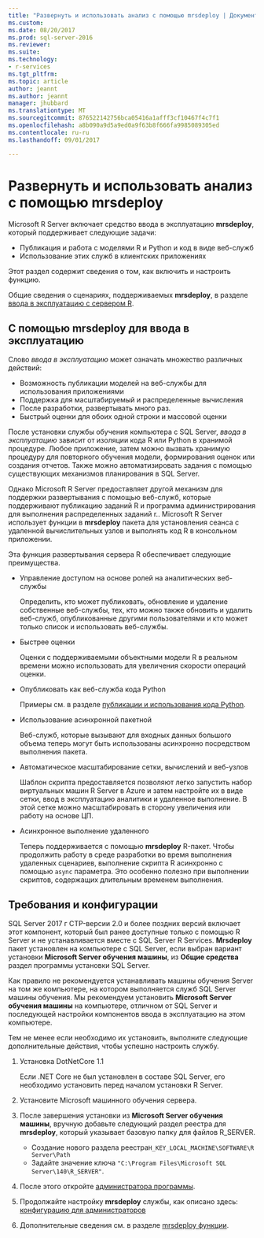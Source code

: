 ```yaml
---
title: "Развернуть и использовать анализ с помощью mrsdeploy | Документы Microsoft"
ms.custom: 
ms.date: 08/20/2017
ms.prod: sql-server-2016
ms.reviewer: 
ms.suite: 
ms.technology:
- r-services
ms.tgt_pltfrm: 
ms.topic: article
author: jeannt
ms.author: jeannt
manager: jhubbard
ms.translationtype: MT
ms.sourcegitcommit: 876522142756bca05416a1afff3cf10467f4c7f1
ms.openlocfilehash: a8b090a9d5a9ed0a9f63b8f666fa9985089305ed
ms.contentlocale: ru-ru
ms.lasthandoff: 09/01/2017

---
```


# <a name="deploy-and-consume-analytics-using-mrsdeploy"></a>Развернуть и использовать анализ с помощью mrsdeploy

Microsoft R Server включает средство ввода в эксплуатацию **mrsdeploy**, который поддерживает следующие задачи:

+ Публикация и работа с моделями R и Python и код в виде веб-служб
+ Использование этих служб в клиентских приложениях

Этот раздел содержит сведения о том, как включить и настроить функцию.

Общие сведения о сценариях, поддерживаемых **mrsdeploy**, в разделе [ввода в эксплуатацию с сервером R](https://docs.microsoft.com/r-server/what-is-operationalization).

## <a name="using-mrsdeploy-for-operationalization"></a>С помощью mrsdeploy для ввода в эксплуатацию

Слово *ввода в эксплуатацию* может означать множество различных действий:

+ Возможность публикации моделей на веб-службы для использования приложениями
+ Поддержка для масштабируемый и распределенные вычисления
+ После разработки, развертывать много раз.
+ Быстрый оценки для обоих одной строки и массовой оценки

После установки службы обучения компьютера с SQL Server, *ввода в эксплуатацию* зависит от изоляции кода R или Python в хранимой процедуре. Любое приложение, затем можно вызвать хранимую процедуру для повторного обучения модели, формирования оценок или создания отчетов. Также можно автоматизировать задания с помощью существующих механизмов планирования в SQL Server.

Однако Microsoft R Server предоставляет другой механизм для поддержки развертывания с помощью веб-служб, которые поддерживают публикацию заданий R и программа администрирования для выполнения распределенных заданий r.. Microsoft R Server использует функции в **mrsdeploy** пакета для установления сеанса с удаленной вычислительных узлов и выполнять код R в консольном приложении.

Эта функция развертывания сервера R обеспечивает следующие преимущества.

+ Управление доступом на основе ролей на аналитических веб-службы

    Определить, кто может публиковать, обновление и удаление собственные веб-службы, тех, кто можно также обновить и удалить веб-служб, опубликованные другими пользователями и кто может только список и использовать веб-службы.

+ Быстрее оценки
  
  Оценки с поддерживаемыми объектными модели R в реальном времени можно использовать для увеличения скорости операций оценки.

+ Опубликовать как веб-служба кода Python

  Примеры см. в разделе [публикации и использования кода Python](./python/publish-consume-python-code.md).

+ Использование асинхронной пакетной

  Веб-служб, которые вызывают для входных данных большого объема теперь могут быть использованы асинхронно посредством выполнения пакета.

+ Автоматическое масштабирование сетки, вычислений и веб-узлов

  Шаблон скрипта предоставляется позволяют легко запустить набор виртуальных машин R Server в Azure и затем настройте их в виде сетки, ввод в эксплуатацию аналитики и удаленное выполнение. В этой сетке можно масштабировать в сторону увеличения или работу на основе ЦП.

+ Асинхронное выполнение удаленного

    Теперь поддерживается с помощью **mrsdeploy** R-пакет. Чтобы продолжить работу в среде разработки во время выполнения удаленных сценариев, выполнение скрипта R асинхронно с помощью `async` параметра. Это особенно полезно при выполнении скриптов, содержащих длительным временем выполнения.

## <a name="requirements-and-configuration"></a>Требования и конфигурации

SQL Server 2017 г CTP-версии 2.0 и более поздних версий включает этот компонент, который был ранее доступные только с помощью R Server и не устанавливается вместе с SQL Server R Services. **Mrsdeploy** пакет установлен на компьютере с SQL Server, если выбран вариант установки **Microsoft Server обучения машины**, из **Общие средства** раздел программы установки SQL Server.

Как правило не рекомендуется устанавливать машины обучения Server на том же компьютере, на котором выполняется служб SQL Server машины обучения. Мы рекомендуем установить **Microsoft Server обучения машины** на компьютере, отличном от SQL Server и последующей настройки компонентов ввода в эксплуатацию на этом компьютере.

Тем не менее если необходимо их установить, выполните следующие дополнительные действия, чтобы успешно настроить службу.

1. Установка DotNetCore 1.1

    Если .NET Core не был установлен в составе SQL Server, его необходимо установить перед началом установки R Server.

2. Установите Microsoft машинного обучения сервера.

3. После завершения установки из **Microsoft Server обучения машины**, вручную добавьте следующий раздел реестра для **mrsdeploy**, который указывает базовую папку для файлов R_SERVER. 

    + Создание нового раздела реестра`H_KEY_LOCAL_MACHINE\SOFTWARE\R Server\Path`
    + Задайте значение ключа `"C:\Program Files\Microsoft SQL Server\140\R_SERVER"`.

4. После этого откройте [администратора программы](https://docs.microsoft.com/r-server/operationalize/configure-use-admin-utility).

5. Продолжайте настройку **mrsdeploy** службы, как описано здесь: [конфигурацию для администраторов](https://docs.microsoft.com/r-server/operationalize/configure-start-for-administrators)

6. Дополнительные сведения см. в разделе [mrsdeploy функции](https://docs.microsoft.com/r-server/r-reference/mrsdeploy/mrsdeploy-package).
